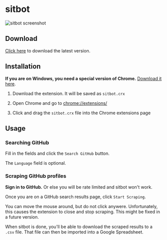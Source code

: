 # sitbot

![sitbot screenshot](http://f.cl.ly/items/3h2I3f1t303T3Z2X3M1D/Screen%20Shot%202015-05-05%20at%2012.22.05%20AM.png)

## Download

[Click here](http://cl.ly/az1u) to download the latest version.

## Installation

**If you are on Windows, you need a special version of Chrome.** [Download it here](https://www.google.com/chrome/browser/desktop/index.html?platform=win&extra=devchannel).

1. Download the extension. It will be saved as `sitbot.crx`

2. Open Chrome and go to [chrome://extensions/](chrome://extensions/)

3. Click and drag the `sitbot.crx` file into the Chrome extensions page

## Usage

### Searching GitHub

Fill in the fields and click the `Search GitHub` button.

The `Language` field is optional.

### Scraping GitHub profiles

**Sign in to GitHub.** Or else you will be rate limited and sitbot won't work.

Once you are on a GitHub search results page, click `Start Scraping`.

You can move the mouse around, but do not click anywere. Unfortunately, this causes the extension to close and stop scraping. This might be fixed in a future version.

When sitbot is done, you'll be able to download the scraped results to a `.csv` file. That file can then be imported into a Google Spreadsheet.

